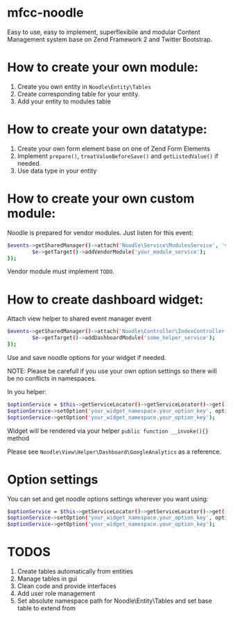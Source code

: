 mfcc-noodle
===========

Easy to use, easy to implement, superflexibile and modular Content Management system base on Zend Framework 2 and Twitter Bootstrap.

How to create your own module:
==============================

1. Create you own entity in ``Noodle\Entity\Tables``
2. Create corresponding table for your entity.
3. Add your entity to modules table

How to create your own datatype:
==============================

1. Create your own form element base on one of Zend Form Elements
2. Implement ``prepare()``, ``treatValueBeforeSave()`` and ``getListedValue()`` if needed.
3. Use data type in your entity

How to create your own custom module:
====================================

Noodle is prepared for vendor modules. Just listen for this event:

```sh
$events->getSharedManager()->attach('Noodle\Service\ModulesService', 'vendorModules.load', function ($e) {
  		$e->getTarget()->addVendorModule('your_module_service');
});
```

Vendor module must implement ``TODO``.

How to create dashboard widget:
==============================

Attach view helper to shared event manager event

```sh
$events->getSharedManager()->attach('Noodle\Controller\IndexController', 'dashboard', function ($e) {
  		$e->getTarget()->addDashboardModule('some_helper_service');
});
```

Use and save noodle options for your widget if needed. 

NOTE: Please be carefull if you use your own option settings so there will be no conflicts in namespaces.

In you helper:

```sh
$optionService = $this->getServiceLocator()->getServiceLocator()->get('noodleOptions');
$optionService->setOption('your_widget_namespace.your_option_key', option_value);
$optionService->getOption('your_widget_namespace.your_option_key');
```

Widget will be rendered via your helper ``public function __invoke(){}`` method

Please see ``Noodle\View\Helper\Dashboard\GoogleAnalytics`` as a reference.

Option settings
===============

You can set and get noodle options settings wherever you want using:

```sh
$optionService = $this->getServiceLocator()->getServiceLocator()->get('noodleOptions');
$optionService->setOption('your_widget_namespace.your_option_key', option_value);
$optionService->getOption('your_widget_namespace.your_option_key');
```

TODOS
=====
1. Create tables automatically from entities
2. Manage tables in gui
3. Clean code and provide interfaces
4. Add user role management
5. Set absolute namespace path for Noodle\Entity\Tables and set base table to extend from
